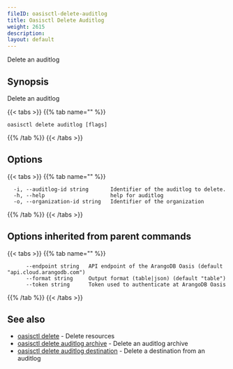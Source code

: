 ```yaml
---
fileID: oasisctl-delete-auditlog
title: Oasisctl Delete Auditlog
weight: 2615
description: 
layout: default
---
```

Delete an auditlog

## Synopsis

Delete an auditlog

{{< tabs >}}
{{% tab name="" %}}
```
oasisctl delete auditlog [flags]
```
{{% /tab %}}
{{< /tabs >}}

## Options

{{< tabs >}}
{{% tab name="" %}}
```
  -i, --auditlog-id string       Identifier of the auditlog to delete.
  -h, --help                     help for auditlog
  -o, --organization-id string   Identifier of the organization
```
{{% /tab %}}
{{< /tabs >}}

## Options inherited from parent commands

{{< tabs >}}
{{% tab name="" %}}
```
      --endpoint string   API endpoint of the ArangoDB Oasis (default "api.cloud.arangodb.com")
      --format string     Output format (table|json) (default "table")
      --token string      Token used to authenticate at ArangoDB Oasis
```
{{% /tab %}}
{{< /tabs >}}

## See also

* [oasisctl delete]()	 - Delete resources
* [oasisctl delete auditlog archive](oasisctl-delete-auditlog-archive)	 - Delete an auditlog archive
* [oasisctl delete auditlog destination](oasisctl-delete-auditlog-destination)	 - Delete a destination from an auditlog

